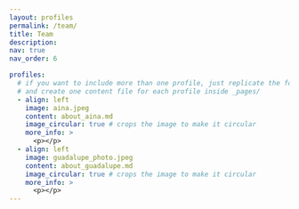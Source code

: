 ```yaml
---
layout: profiles
permalink: /team/
title: Team
description: 
nav: true
nav_order: 6

profiles:
  # if you want to include more than one profile, just replicate the following block
  # and create one content file for each profile inside _pages/
  - align: left
    image: aina.jpeg
    content: about_aina.md
    image_circular: true # crops the image to make it circular
    more_info: >
      <p></p>
  - align: left
    image: guadalupe_photo.jpeg
    content: about_guadalupe.md
    image_circular: true # crops the image to make it circular
    more_info: >
      <p></p>
---
```

